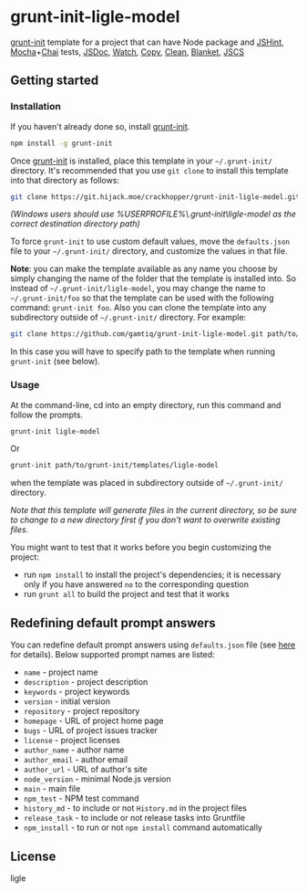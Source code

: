 
# grunt-init-ligle-model

[grunt-init](http://gruntjs.com/project-scaffolding) template for a project that can have Node package and 
[JSHint](jshint.com), [Mocha](http://visionmedia.github.io/mocha/)+[Chai](http://chaijs.com) tests,
[JSDoc](http://usejsdoc.org),
[Watch](https://github.com/gruntjs/grunt-contrib-watch),
[Copy](https://www.npmjs.com/package/grunt-contrib-copy),
[Clean](https://www.npmjs.com/package/grunt-contrib-clean),
[Blanket](https://github.com/alex-seville/grunt-blanket),
[JSCS](http://jscs.info/overview)


## Getting started

### Installation

If you haven't already done so, install [grunt-init](http://gruntjs.com/project-scaffolding).

```bash
npm install -g grunt-init
```

Once [grunt-init](http://gruntjs.com/project-scaffolding) is installed, place this template in your `~/.grunt-init/` directory.
It's recommended that you use `git clone` to install this template into that directory as follows:

```bash
git clone https://git.hijack.moe/crackhopper/grunt-init-ligle-model.git ~/.grunt-init/ligle-model
```

_(Windows users should use %USERPROFILE%\\.grunt-init\ligle-model as the correct destination directory path)_

To force `grunt-init` to use custom default values, move the `defaults.json` file to your `~/.grunt-init/` directory,
and customize the values in that file.

**Note**: you can make the template available as any name you choose by simply changing the name of the folder
that the template is installed into. So instead of `~/.grunt-init/ligle-model`, you may change the name to `~/.grunt-init/foo`
so that the template can be used with the following command: `grunt-init foo`.
Also you can clone the template into any subdirectory outside of `~/.grunt-init/` directory. For example:
```bash
git clone https://github.com/gamtiq/grunt-init-ligle-model.git path/to/grunt-init/templates/ligle-model
```
In this case you will have to specify path to the template when running `grunt-init` (see below).

### Usage

At the command-line, cd into an empty directory, run this command and follow the prompts.

```bash
grunt-init ligle-model
```
Or
```bash
grunt-init path/to/grunt-init/templates/ligle-model
```
when the template was placed in subdirectory outside of `~/.grunt-init/` directory.

_Note that this template will generate files in the current directory, so be sure to change to a new directory first
if you don't want to overwrite existing files._

You might want to test that it works before you begin customizing the project:

* run `npm install` to install the project's dependencies; it is necessary only if you have answered `no`
  to the corresponding question
* run `grunt all` to build the project and test that it works

## Redefining default prompt answers

You can redefine default prompt answers using `defaults.json` file
(see [here](http://gruntjs.com/project-scaffolding#specifying-default-prompt-answers) for details).
Below supported prompt names are listed:

* `name` - project name
* `description` - project description
* `keywords` - project keywords
* `version` - initial version
* `repository` - project repository
* `homepage` - URL of project home page
* `bugs` - URL of project issues tracker
* `license` - project licenses
* `author_name` - author name
* `author_email` - author email
* `author_url` - URL of author's site
* `node_version` - minimal Node.js version
* `main` - main file
* `npm_test` - NPM test command
* `history_md` - to include or not `History.md` in the project files
* `release_task` - to include or not release tasks into Gruntfile
* `npm_install` - to run or not `npm install` command automatically

## License
ligle
